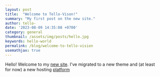 ```yaml
---
layout: post
title:  "Welcome to Tello-Vison!"
summary: "My first post on the new site."
author: tello-
date: '2023-08-09 14:35:08 +0700'
category: general
thumbnail: /assets/img/posts/hello.jpg
keywords: hello-world
permalink: /blog/welcome-to-tello-vision
usemathjax: true
---
```



Hello! Welcome to my [new site](https://telloviz.netlify.app). I've migrated to a new theme and (at least for now) a new hosting [platform](https://www.netlify.com)

